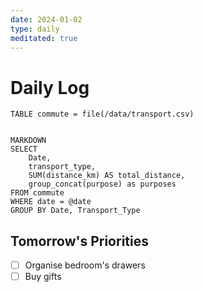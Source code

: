 ```yaml
---
date: 2024-01-02
type: daily
meditated: true
---
```


# Daily Log
```sqlseal
TABLE commute = file(/data/transport.csv)


MARKDOWN
SELECT
	Date,
	transport_type,
	SUM(distance_km) AS total_distance,
	group_concat(purpose) as purposes
FROM commute
WHERE date = @date
GROUP BY Date, Transport_Type
```

## Tomorrow's Priorities
- [ ] Organise bedroom's drawers
- [ ] Buy gifts
